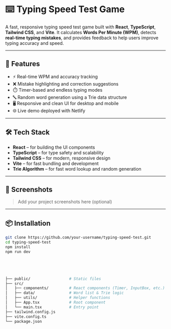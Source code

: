 # ⌨️ Typing Speed Test Game

A fast, responsive typing speed test game built with **React**, **TypeScript**, **Tailwind CSS**, and **Vite**. It calculates **Words Per Minute (WPM)**, detects **real-time typing mistakes**, and provides feedback to help users improve typing accuracy and speed.

---

## 🚀 Features

- ⚡ Real-time WPM and accuracy tracking
- ❌ Mistake highlighting and correction suggestions
- ⏱️ Timer-based and endless typing modes
- 🔤 Random word generation using a Trie data structure
- 🖥️ Responsive and clean UI for desktop and mobile
- 🌐 Live demo deployed with Netlify

---

## 🛠️ Tech Stack

- **React** – for building the UI components  
- **TypeScript** – for type safety and scalability  
- **Tailwind CSS** – for modern, responsive design  
- **Vite** – for fast bundling and development  
- **Trie Algorithm** – for fast word lookup and random generation

---

## 📸 Screenshots

> Add your project screenshots here (optional)

---

## 📦 Installation

```bash
git clone https://github.com/your-username/typing-speed-test.git
cd typing-speed-test
npm install
npm run dev





├── public/                 # Static files
├── src/
│   ├── components/         # React components (Timer, InputBox, etc.)
│   ├── data/               # Word list & Trie logic
│   ├── utils/              # Helper functions
│   ├── App.tsx             # Root component
│   └── main.tsx            # Entry point
├── tailwind.config.js
├── vite.config.ts
└── package.json
